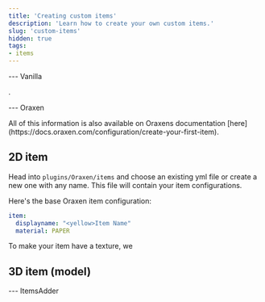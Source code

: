 ```yaml
---
title: 'Creating custom items'
description: 'Learn how to create your own custom items.'
slug: 'custom-items'
hidden: true
tags:
- items
---
```


<versions>

--- Vanilla

.

--- Oraxen

<info>
All of this information is also available on Oraxens documentation [here](https://docs.oraxen.com/configuration/create-your-first-item).
</info>

## 2D item

Head into `plugins/Oraxen/items` and choose an existing yml file or create a new one with any name. This file will contain your item configurations.

Here's the base Oraxen item configuration:
```yml
item:
  displayname: "<yellow>Item Name"
  material: PAPER
```

To make your item have a texture, we

## 3D item (model)

--- ItemsAdder

</versions>
